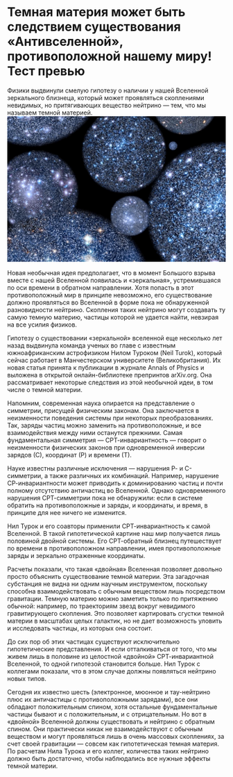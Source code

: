 # Темная материя может быть следствием существования «Антивселенной», противоположной нашему миру! Тест превью 
Физики выдвинули смелую гипотезу о наличии у нашей Вселенной зеркального близнеца, который может проявляться скоплениями невидимых, но притягивающих вещество нейтрино — тем, что мы называем темной материей.
![img](./universe0.jpg)

Новая необычная идея предполагает, что в момент Большого взрыва вместе с нашей Вселенной появилась и «зеркальная», устремившаяся по оси времени в обратном направлении. Хотя попасть в этот противоположный мир в принципе невозможно, его существование должно проявляться во Вселенной в форме пока не обнаруженной разновидности нейтрино. Скопления таких нейтрино могут создавать ту самую темную материю, частицы которой не удается найти, невзирая на все усилия физиков.

Гипотезу о существовании «зеркальной» вселенной еще несколько лет назад выдвинула команда ученых во главе с известным южноафриканским астрофизиком Нилом Туроком (Neil Turok), который сейчас работает в Манчестерском университете (Великобритания). Их новая статья принята к публикации в журнале Annals of Physics и выложена в открытой онлайн-библиотеке препринтов arXiv.org. Она рассматривает некоторые следствия из этой необычной идеи, в том числе о темной материи.

Напомним, современная наука опирается на представление о симметрии, присущей физическим законам. Она заключается в неизменности поведения системы при некоторых преобразованиях. Так, заряды частиц можно заменить на противоположные, и все взаимодействия между ними останутся прежними. Самая фундаментальная симметрия — СРТ-инвариантность — говорит о неизменности физических законов при одновременной инверсии зарядов (С), координат (Р) и времени (Т).

Науке известны различные исключения — нарушения Р- и С-симметрии, а также различных их комбинаций. Например, нарушение СР-инвариантности может приводить к доминированию частиц и почти полному отсутствию античастиц во Вселенной. Однако одновременного нарушения СРТ-симметрии пока не обнаружили: если в системе обратить на противоположные и заряды, и координаты, и время, в принципе для нее ничего не изменится.

Нил Турок и его соавторы применили СРТ-инвариантность к самой Вселенной. В такой гипотетической картине наш мир получается лишь половиной двойной системы. Его СРТ-обратный близнец путешествует по времени в противоположном направлении, имея противоположные заряды и зеркально отраженные координаты.

Расчеты показали, что такая «двойная» Вселенная позволяет довольно просто объяснить существование темной материи. Эта загадочная субстанция не видна ни одним научным инструментом, поскольку способна взаимодействовать с обычным веществом лишь посредством гравитации. Темную материю можно заметить только по притяжению обычной: например, по траекториям звезд вокруг невидимого гравитирующего скопления. Это позволяет картировать сгустки темной материи в масштабах целых галактик, но не дает возможность уловить и исследовать частицы, из которых она состоит.

До сих пор об этих частицах существуют исключительно гипотетические представления. И если отталкиваться от того, что мы живем лишь в половине из целостной «двойной» СРТ-инвариантной Вселенной, то одной гипотезой становится больше. Нил Турок с коллегами показали, что в этом случае должны появляться нейтрино новых типов.

Сегодня их известно шесть (электронное, мюонное и тау-нейтрино плюс их античастицы с противоположными зарядами), все они обладают положительным спином, хотя остальные фундаментальные частицы бывают и с положительным, и с отрицательным. Но вот в «двойной» Вселенной должны существовать и нейтрино с обратным спином. Они практически никак не взаимодействуют с обычным веществом и могут проявляться лишь в очень массовых скоплениях, за счет своей гравитации — совсем как гипотетическая темная материя. По расчетам Нила Турока и его коллег, количества таких нейтрино должно быть достаточно, чтобы наблюдались все нужные эффекты темной материи.